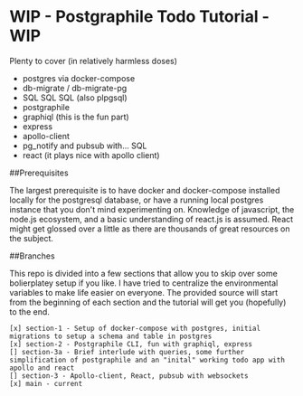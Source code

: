 # WIP - Postgraphile Todo Tutorial - WIP
  
  Plenty to cover (in relatively harmless doses)

  - postgres via docker-compose
  - db-migrate / db-migrate-pg
  - SQL SQL SQL (also plpgsql)
  - postgraphile
  - graphiql (this is the fun part)
  - express
  - apollo-client
  - pg_notify and pubsub with... SQL
  - react (it plays nice with apollo client)

##Prerequisites

  The largest prerequisite is to have docker and docker-compose installed
  locally for the postgresql database, or have a running local postgres instance that you don't mind experimenting on. Knowledge of javascript, the node.js ecosystem, and a basic understanding of react.js is assumed. React might get glossed over a little as there are thousands of great resources on the subject.

##Branches

  This repo is divided into a few sections that allow you to skip over some bolierplatey setup if you like. I have tried to centralize the environmental variables to make life easier on everyone. The provided source will start from the beginning of each section and the tutorial will get you (hopefully) to the end.

    [x] section-1 - Setup of docker-compose with postgres, initial migrations to setup a schema and table in postgres
    [x] section-2 - Postgraphile CLI, fun with graphiql, express
    [] section-3a - Brief interlude with queries, some further simplification of postgraphile and an "inital" working todo app with apollo and react
    [] section-3 - Apollo-client, React, pubsub with websockets
    [x] main - current 

